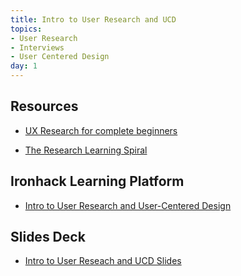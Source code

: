 ```yaml
---
title: Intro to User Research and UCD
topics:
- User Research
- Interviews
- User Centered Design
day: 1
---
```


Resources
---------

- [UX Research for complete beginners](https://www.uxbooth.com/articles/complete-beginners-guide-to-design-research/)

- [The Research Learning Spiral](https://www.smashingmagazine.com/2013/09/5-step-process-conducting-user-research/)


Ironhack Learning Platform
--------------------------

- [Intro to User Research and User-Centered Design](http://materials.ironhack.com/s/BJtQV6bYcz)


Slides Deck
-----------

- [Intro to User Reseach and UCD Slides](https://docs.google.com/presentation/d/1xH0l0eStay-Os6_RsCmufbaYmK5Vx2x2OYyyegGG0JQ/edit#slide=id.g4123adfa1f_2_50)
